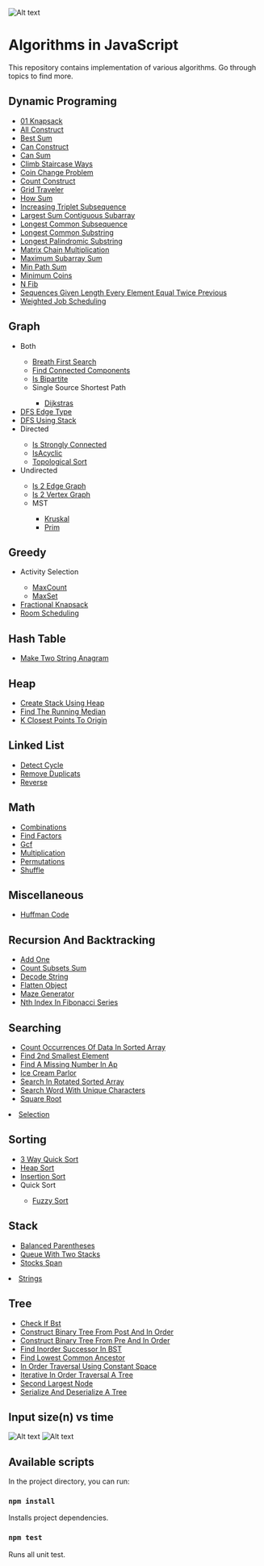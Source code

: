 ![Alt text](/topics.png "Topics")

# Algorithms in JavaScript

This repository contains implementation of various algorithms.
Go through topics to find more.

## Dynamic Programing

<ul>
    <li><a href='./src/topics/dynamic-programing/01-knapsack'>01 Knapsack</a></li>
    <li><a href='./src/topics/dynamic-programing/all-construct'>All Construct</a></li>
    <li><a href='./src/topics/dynamic-programing/best-sum'>Best Sum</a></li>
    <li><a href='./src/topics/dynamic-programing/can-construct'>Can Construct</a></li>
    <li><a href='./src/topics/dynamic-programing/can-sum'>Can Sum</a></li>
    <li><a href='./src/topics/dynamic-programing/climb-staircase-ways'>Climb Staircase Ways</a></li>
    <li><a href='./src/topics/dynamic-programing/coin-change-problem'>Coin Change Problem</a></li>
    <li><a href='./src/topics/dynamic-programing/count-construct'>Count Construct</a></li>
    <li><a href='./src/topics/dynamic-programing/grid-traveler'>Grid Traveler</a></li>
    <li><a href='./src/topics/dynamic-programing/how-sum'>How Sum</a></li>
    <li><a href='./src/topics/dynamic-programing/increasing-triplet-subsequence'>Increasing Triplet Subsequence</a></li>
    <li><a href='./src/topics/dynamic-programing/largest-sum-contiguous-subarray'>Largest Sum Contiguous Subarray</a></li>
    <li><a href='./src/topics/dynamic-programing/longest-common-subsequence'>Longest Common Subsequence</a></li>       
    <li><a href='./src/topics/dynamic-programing/longest-common-substring'>Longest Common Substring</a></li>
    <li><a href='./src/topics/dynamic-programing/longest-palindromic-substring'>Longest Palindromic Substring</a></li> 
    <li><a href='./src/topics/dynamic-programing/matrix-chain-multiplication'>Matrix Chain Multiplication</a></li>     
    <li><a href='./src/topics/dynamic-programing/maximum-subarray-sum'>Maximum Subarray Sum</a></li>
    <li><a href='./src/topics/dynamic-programing/min-path-sum'>Min Path Sum</a></li>
    <li><a href='./src/topics/dynamic-programing/minimum-coins'>Minimum Coins</a></li>
    <li><a href='./src/topics/dynamic-programing/n-fib'>N Fib</a></li>
    <li><a href='./src/topics/dynamic-programing/sequences-given-length-every-element-equal-twice-previous'>Sequences Given Length Every Element Equal Twice Previous</a></li>
    <li><a href='./src/topics/dynamic-programing/weighted-job-scheduling'>Weighted Job Scheduling</a></li>
  </ul>

## Graph

<ul>
    <li>Both</li>
<ul>
      <li><a href='./src/topics/graph/both/breath-first-search'>Breath First Search</a></li>
      <li><a href='./src/topics/graph/both/find-connected-components'>Find Connected Components</a></li>
      <li><a href='./src/topics/graph/both/is-bipartite'>Is Bipartite</a></li>
      <li>Single Source Shortest Path</li>
<ul>
        <li><a href='./src/topics/graph/both/single-source-shortest-path/dijkstras'>Dijkstras</a></li>
      </ul>
    </ul>
    <li><a href='./src/topics/graph/DFS-edge-type'>DFS Edge Type</a></li>
    <li><a href='./src/topics/graph/DFS-using-stack'>DFS Using Stack</a></li>
    <li>Directed</li>
<ul>
      <li><a href='./src/topics/graph/directed/is-strongly-connected'>Is Strongly Connected</a></li>
      <li><a href='./src/topics/graph/directed/isAcyclic'>IsAcyclic</a></li>
      <li><a href='./src/topics/graph/directed/topological-sort'>Topological Sort</a></li>
    </ul>
    <li>Undirected</li>
<ul>
      <li><a href='./src/topics/graph/undirected/is-2-edge-graph'>Is 2 Edge Graph</a></li>
      <li><a href='./src/topics/graph/undirected/is-2-vertex-graph'>Is 2 Vertex Graph</a></li>
      <li>MST</li>
<ul>
        <li><a href='./src/topics/graph/undirected/MST/kruskal'>Kruskal</a></li>
        <li><a href='./src/topics/graph/undirected/MST/prim'>Prim</a></li>
      </ul>
    </ul>
  </ul>

## Greedy

<ul>
    <li>Activity Selection</li>
<ul>
      <li><a href='./src/topics/greedy/activity-selection/maxCount'>MaxCount</a></li>
      <li><a href='./src/topics/greedy/activity-selection/maxSet'>MaxSet</a></li>
    </ul>
    <li><a href='./src/topics/greedy/fractional-knapsack'>Fractional Knapsack</a></li>
    <li><a href='./src/topics/greedy/room-scheduling'>Room Scheduling</a></li>
  </ul>

## Hash Table

<ul>
    <li><a href='./src/topics/hash-table/make-two-string-anagram'>Make Two String Anagram</a></li>
  </ul>

## Heap

<ul>
    <li><a href='./src/topics/heap/create-stack-using-heap'>Create Stack Using Heap</a></li>
    <li><a href='./src/topics/heap/find-the-running-median'>Find The Running Median</a></li>
    <li><a href='./src/topics/heap/k-closest-points-to-origin'>K Closest Points To Origin</a></li>
  </ul>

## Linked List

<ul>
    <li><a href='./src/topics/linked-list/detect-cycle'>Detect Cycle</a></li>
    <li><a href='./src/topics/linked-list/remove-duplicats'>Remove Duplicats</a></li>
    <li><a href='./src/topics/linked-list/reverse'>Reverse</a></li>
  </ul>

## Math

<ul>
    <li><a href='./src/topics/math/combinations'>Combinations</a></li>
    <li><a href='./src/topics/math/find-factors'>Find Factors</a></li>
    <li><a href='./src/topics/math/gcf'>Gcf</a></li>
    <li><a href='./src/topics/math/multiplication'>Multiplication</a></li>
    <li><a href='./src/topics/math/permutations'>Permutations</a></li>
    <li><a href='./src/topics/math/shuffle'>Shuffle</a></li>
  </ul>

## Miscellaneous

<ul>
    <li><a href='./src/topics/miscellaneous/huffman-code'>Huffman Code</a></li>
  </ul>

## Recursion And Backtracking

<ul>
    <li><a href='./src/topics/recursion-and-backtracking/add-one'>Add One</a></li>
    <li><a href='./src/topics/recursion-and-backtracking/count-subsets-sum'>Count Subsets Sum</a></li>
    <li><a href='./src/topics/recursion-and-backtracking/decode-string'>Decode String</a></li>
    <li><a href='./src/topics/recursion-and-backtracking/flatten-object'>Flatten Object</a></li>
    <li><a href='./src/topics/recursion-and-backtracking/maze-generator'>Maze Generator</a></li>
    <li><a href='./src/topics/recursion-and-backtracking/nth-index-in-fibonacci-series'>Nth Index In Fibonacci Series</a></li>
  </ul>

## Searching

<ul>
    <li><a href='./src/topics/searching/count-occurrences-of-data-in-sorted-array'>Count Occurrences Of Data In Sorted 
Array</a></li>
    <li><a href='./src/topics/searching/find-2nd-smallest-element'>Find 2nd Smallest Element</a></li>
    <li><a href='./src/topics/searching/find-a-missing-number-in-ap'>Find A Missing Number In Ap</a></li>
    <li><a href='./src/topics/searching/ice-cream-parlor'>Ice Cream Parlor</a></li>
    <li><a href='./src/topics/searching/search-in-rotated-sorted-array'>Search In Rotated Sorted Array</a></li>        
    <li><a href='./src/topics/searching/search-word-with-unique-characters'>Search Word With Unique Characters</a></li>    <li><a href='./src/topics/searching/square-root'>Square Root</a></li>
  </ul>
  <li><a href='./src/topics/selection'>Selection</a></li>

## Sorting

<ul>
    <li><a href='./src/topics/sorting/3-way-quick-sort'>3 Way Quick Sort</a></li>
    <li><a href='./src/topics/sorting/heap-sort'>Heap Sort</a></li>
    <li><a href='./src/topics/sorting/insertion-sort'>Insertion Sort</a></li>
    <li>Quick Sort</li>
<ul>
      <li><a href='./src/topics/sorting/quick-sort/fuzzy-sort'>Fuzzy Sort</a></li>
    </ul>
  </ul>

## Stack

<ul>
    <li><a href='./src/topics/stack/balanced-parentheses'>Balanced Parentheses</a></li>
    <li><a href='./src/topics/stack/queue-with-two-stacks'>Queue With Two Stacks</a></li>
    <li><a href='./src/topics/stack/stocks-span'>Stocks Span</a></li>
  </ul>
  <li><a href='./src/topics/strings'>Strings</a></li>

## Tree

<ul>
    <li><a href='./src/topics/tree/check-if-bst'>Check If Bst</a></li>
    <li><a href='./src/topics/tree/construct-binary-tree-from-post-and-in-order'>Construct Binary Tree From Post And In Order</a></li>
    <li><a href='./src/topics/tree/construct-binary-tree-from-pre-and-in-order'>Construct Binary Tree From Pre And In Order</a></li>
    <li><a href='./src/topics/tree/find-inorder-successor-in-BST'>Find Inorder Successor In BST</a></li>
    <li><a href='./src/topics/tree/find-lowest-common-ancestor'>Find Lowest Common Ancestor</a></li>
    <li><a href='./src/topics/tree/in-order-traversal-using-constant-space'>In Order Traversal Using Constant Space</a></li>
    <li><a href='./src/topics/tree/iterative-in-order-traversal-a-tree'>Iterative In Order Traversal A Tree</a></li>   
    <li><a href='./src/topics/tree/second-largest-node'>Second Largest Node</a></li>
    <li><a href='./src/topics/tree/serialize-and-deserialize-a-tree'>Serialize And Deserialize A Tree</a></li>
  </ul>

## Input size(n) vs time

![Alt text](/order.png "order-of-growth")
![Alt text](/time-complexities.png "rate-of-growth")

## Available scripts

In the project directory, you can run:

### `npm install`

Installs project dependencies.

### `npm test`

Runs all unit test.
